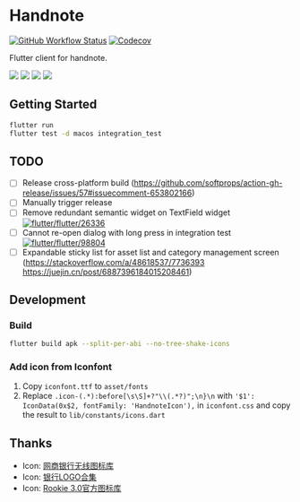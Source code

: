 # Handnote

[![GitHub Workflow Status](https://img.shields.io/github/workflow/status/handnotes/handnote/Test?style=for-the-badge)](https://github.com/handnotes/handnote/actions/workflows/test.yml)
[![Codecov](https://img.shields.io/codecov/c/github/handnotes/handnote?style=for-the-badge&token=0GPY49D81Q)](https://app.codecov.io/gh/handnotes/handnote)

Flutter client for handnote.

![](https://raw.githubusercontent.com/handnotes/handnote/main/.github/homepage.png)
![](https://raw.githubusercontent.com/handnotes/handnote/main/.github/assets.png)
![](https://raw.githubusercontent.com/handnotes/handnote/main/.github/add-bill.png)
![](https://raw.githubusercontent.com/handnotes/handnote/main/.github/category.png)

## Getting Started

```bash
flutter run
flutter test -d macos integration_test
```

## TODO

- [ ] Release cross-platform
  build (https://github.com/softprops/action-gh-release/issues/57#issuecomment-653802166)
- [ ] Manually trigger release
- [ ] Remove redundant semantic widget on TextField
  widget [![flutter/flutter/26336](https://img.shields.io/github/issues/detail/state/flutter/flutter/26336)](https://github.com/flutter/flutter/issues/26336)
- [ ] Cannot re-open dialog with long press in integration
  test [![flutter/flutter/98804](https://img.shields.io/github/issues/detail/state/flutter/flutter/98804)](https://github.com/flutter/flutter/issues/98804)
- [ ] Expandable sticky list for asset list and category management
  screen (https://stackoverflow.com/a/48618537/7736393 https://juejin.cn/post/6887396184015208461)

## Development

### Build

```bash
flutter build apk --split-per-abi --no-tree-shake-icons
```

### Add icon from Iconfont

1. Copy `iconfont.ttf` to `asset/fonts`
2. Replace `.icon-(.*):before[\s\S]+?"\\(.*?)";\n}\n`
   with `'$1': IconData(0x$2, fontFamily: 'HandnoteIcon'),` in `iconfont.css` and copy the result
   to `lib/constants/icons.dart`

## Thanks

- Icon: [网商银行无线图标库](https://www.iconfont.cn/collections/detail?cid=1260)
- Icon: [银行LOGO合集](https://www.iconfont.cn/collections/detail?cid=23316)
- Icon: [Rookie 3.0官方图标库](https://www.iconfont.cn/collections/detailcid=7077)
